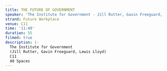 ```yaml
---
title: THE FUTURE OF GOVERNMENT
speaker: 'The Institute for Government - Jill Rutter, Gavin Freeguard, Lewis Lloyd'
strand: Future Workplace
venue: C11
time: '11:40'
duration: 55
filmed: true
description: |-
  The Institute for Government
  (Jill Rutter, Gavin Freeguard, Lewis Lloyd)
  C11
  40 Spaces
---
```



